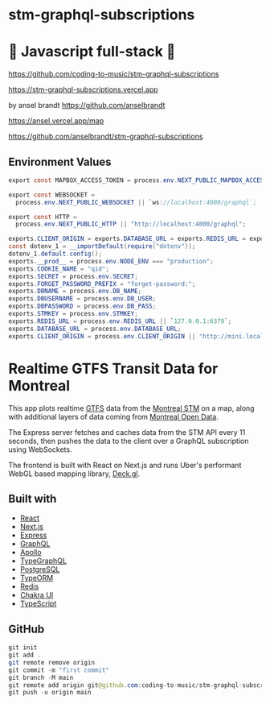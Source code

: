 # stm-graphql-subscriptions

# 🚀 Javascript full-stack 🚀

https://github.com/coding-to-music/stm-graphql-subscriptions

https://stm-graphql-subscriptions.vercel.app

by ansel brandt https://github.com/anselbrandt

https://ansel.vercel.app/map

https://github.com/anselbrandt/stm-graphql-subscriptions

## Environment Values

```java
export const MAPBOX_ACCESS_TOKEN = process.env.NEXT_PUBLIC_MAPBOX_ACCESS_TOKEN;

export const WEBSOCKET =
  process.env.NEXT_PUBLIC_WEBSOCKET || `ws://localhost:4000/graphql`;

export const HTTP =
  process.env.NEXT_PUBLIC_HTTP || "http://localhost:4000/graphql";

exports.CLIENT_ORIGIN = exports.DATABASE_URL = exports.REDIS_URL = exports.STMKEY = exports.DBPASSWORD = exports.DBUSERNAME = exports.DBNAME = exports.FORGET_PASSWORD_PREFIX = exports.SECRET = exports.COOKIE_NAME = exports.__prod__ = void 0;
const dotenv_1 = __importDefault(require("dotenv"));
dotenv_1.default.config();
exports.__prod__ = process.env.NODE_ENV === "production";
exports.COOKIE_NAME = "qid";
exports.SECRET = process.env.SECRET;
exports.FORGET_PASSWORD_PREFIX = "forget-password:";
exports.DBNAME = process.env.DB_NAME;
exports.DBUSERNAME = process.env.DB_USER;
exports.DBPASSWORD = process.env.DB_PASS;
exports.STMKEY = process.env.STMKEY;
exports.REDIS_URL = process.env.REDIS_URL || `127.0.0.1:6379`;
exports.DATABASE_URL = process.env.DATABASE_URL;
exports.CLIENT_ORIGIN = process.env.CLIENT_ORIGIN || "http://mini.local:3000";
```

# Realtime GTFS Transit Data for Montreal

This app plots realtime [GTFS](https://developers.google.com/transit/gtfs-realtime) data from the [Montreal STM](https://developpeurs.stm.info) on a map, along with additional layers of data coming from [Montreal Open Data](https://donnees.montreal.ca).

The Express server fetches and caches data from the STM API every 11 seconds, then pushes the data to the client over a GraphQL subscription using WebSockets.

The frontend is built with React on Next.js and runs Uber's performant WebGL based mapping library, [Deck.gl](https://deck.gl).

## Built with

- [React](https://reactjs.org)
- [Next.js](https://nextjs.org)
- [Express](https://expressjs.com)
- [GraphQL](https://graphql.org)
- [Apollo](https://www.apollographql.com)
- [TypeGraphQL](https://typegraphql.com)
- [PostgreSQL](https://www.postgresql.org)
- [TypeORM](https://typeorm.io/)
- [Redis](https://redis.io)
- [Chakra UI](https://chakra-ui.com)
- [TypeScript](https://www.typescriptlang.org)

## GitHub

```java
git init
git add .
git remote remove origin
git commit -m "first commit"
git branch -M main
git remote add origin git@github.com:coding-to-music/stm-graphql-subscriptions.git
git push -u origin main
```
